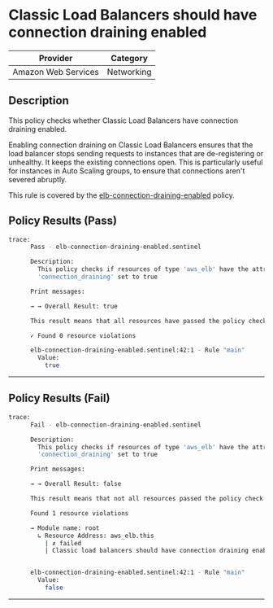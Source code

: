 # Classic Load Balancers should have connection draining enabled

| Provider            | Category     |
|---------------------|--------------|
| Amazon Web Services | Networking   |

## Description

This policy checks whether Classic Load Balancers have connection draining enabled.

Enabling connection draining on Classic Load Balancers ensures that the load balancer stops sending requests to instances that are de-registering or unhealthy. It keeps the existing connections open. This is particularly useful for instances in Auto Scaling groups, to ensure that connections aren't severed abruptly.

This rule is covered by the [elb-connection-draining-enabled](../../policies/elb/elb-connection-draining-enabled.sentinel) policy.

## Policy Results (Pass)
```bash
trace:
      Pass - elb-connection-draining-enabled.sentinel

      Description:
        This policy checks if resources of type 'aws_elb' have the attribute
        'connection_draining' set to true

      Print messages:

      → → Overall Result: true

      This result means that all resources have passed the policy check for the policy elb-connection-draining-enabled.

      ✓ Found 0 resource violations

      elb-connection-draining-enabled.sentinel:42:1 - Rule "main"
        Value:
          true
```

---

## Policy Results (Fail)
```bash
trace:
      Fail - elb-connection-draining-enabled.sentinel

      Description:
        This policy checks if resources of type 'aws_elb' have the attribute
        'connection_draining' set to true

      Print messages:

      → → Overall Result: false

      This result means that not all resources passed the policy check and the protected behavior is not allowed for the policy elb-connection-draining-enabled.

      Found 1 resource violations

      → Module name: root
        ↳ Resource Address: aws_elb.this
          | ✗ failed
          | Classic load balancers should have connection draining enabled. Refer to https://docs.aws.amazon.com/securityhub/latest/userguide/elb-controls.html#elb-7 for more details.


      elb-connection-draining-enabled.sentinel:42:1 - Rule "main"
        Value:
          false
```

---